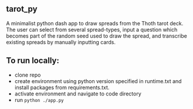 ## tarot_py
A minimalist python dash app to draw spreads from the Thoth tarot deck. The user can select from several spread-types, input a question which becomes part of the random seed used to draw the spread, and transcribe existing spreads by manually inputting cards. 

## To run locally: 
* clone repo
* create environment using python version specified in runtime.txt and install packages from requirements.txt. 
* activate environment and navigate to code directory
* run `python ./app.py`

